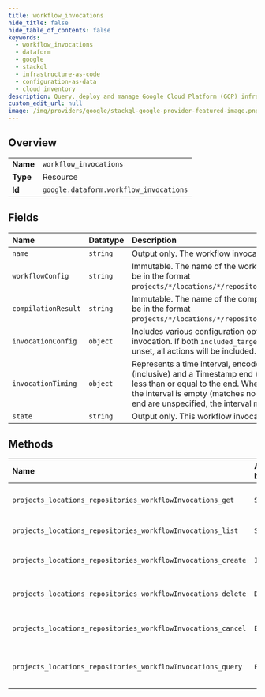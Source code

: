 ```yaml
---
title: workflow_invocations
hide_title: false
hide_table_of_contents: false
keywords:
  - workflow_invocations
  - dataform
  - google    
  - stackql
  - infrastructure-as-code
  - configuration-as-data
  - cloud inventory
description: Query, deploy and manage Google Cloud Platform (GCP) infrastructure and resources using SQL
custom_edit_url: null
image: /img/providers/google/stackql-google-provider-featured-image.png
---
```

  
    

## Overview
<table><tbody>
<tr><td><b>Name</b></td><td><code>workflow_invocations</code></td></tr>
<tr><td><b>Type</b></td><td>Resource</td></tr>
<tr><td><b>Id</b></td><td><code>google.dataform.workflow_invocations</code></td></tr>
</tbody></table>

## Fields
| Name | Datatype | Description |
|:-----|:---------|:------------|
| `name` | `string` | Output only. The workflow invocation's name. |
| `workflowConfig` | `string` | Immutable. The name of the workflow config to invoke. Must be in the format `projects/*/locations/*/repositories/*/workflowConfigs/*`. |
| `compilationResult` | `string` | Immutable. The name of the compilation result to compile. Must be in the format `projects/*/locations/*/repositories/*/compilationResults/*`. |
| `invocationConfig` | `object` | Includes various configuration options for a workflow invocation. If both `included_targets` and `included_tags` are unset, all actions will be included. |
| `invocationTiming` | `object` | Represents a time interval, encoded as a Timestamp start (inclusive) and a Timestamp end (exclusive). The start must be less than or equal to the end. When the start equals the end, the interval is empty (matches no time). When both start and end are unspecified, the interval matches any time. |
| `state` | `string` | Output only. This workflow invocation's current state. |
## Methods
| Name | Accessible by | Required Params | Description |
|:-----|:--------------|:----------------|:------------|
| `projects_locations_repositories_workflowInvocations_get` | `SELECT` | `locationsId, projectsId, repositoriesId, workflowInvocationsId` | Fetches a single WorkflowInvocation. |
| `projects_locations_repositories_workflowInvocations_list` | `SELECT` | `locationsId, projectsId, repositoriesId` | Lists WorkflowInvocations in a given Repository. |
| `projects_locations_repositories_workflowInvocations_create` | `INSERT` | `locationsId, projectsId, repositoriesId` | Creates a new WorkflowInvocation in a given Repository. |
| `projects_locations_repositories_workflowInvocations_delete` | `DELETE` | `locationsId, projectsId, repositoriesId, workflowInvocationsId` | Deletes a single WorkflowInvocation. |
| `projects_locations_repositories_workflowInvocations_cancel` | `EXEC` | `locationsId, projectsId, repositoriesId, workflowInvocationsId` | Requests cancellation of a running WorkflowInvocation. |
| `projects_locations_repositories_workflowInvocations_query` | `EXEC` | `locationsId, projectsId, repositoriesId, workflowInvocationsId` | Returns WorkflowInvocationActions in a given WorkflowInvocation. |
